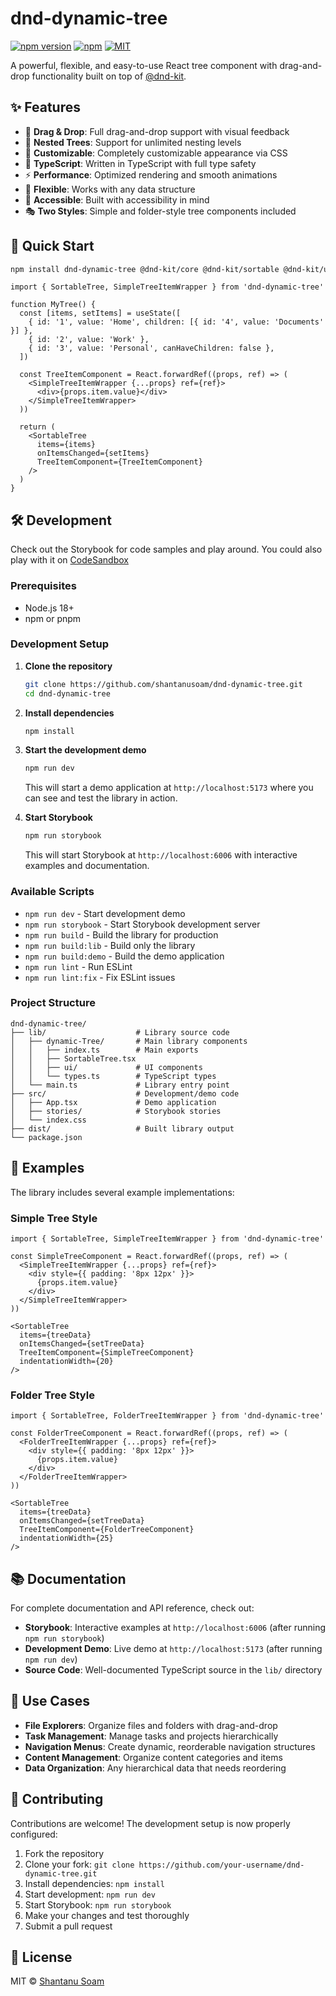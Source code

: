 # dnd-dynamic-tree

[![npm version](https://badge.fury.io/js/dnd-dynamic-tree.svg)](https://www.npmjs.org/package/dnd-dynamic-tree) [![npm](https://img.shields.io/npm/dt/dnd-dynamic-tree.svg)](https://www.npmjs.org/package/dnd-dynamic-tree) [![MIT](https://img.shields.io/dub/l/vibe-d.svg)](https://opensource.org/licenses/MIT)

A powerful, flexible, and easy-to-use React tree component with drag-and-drop functionality built on top of [@dnd-kit](https://dndkit.com/).

## ✨ Features

- 🎯 **Drag & Drop**: Full drag-and-drop support with visual feedback
- 📁 **Nested Trees**: Support for unlimited nesting levels
- 🎨 **Customizable**: Completely customizable appearance via CSS
- 🔧 **TypeScript**: Written in TypeScript with full type safety
- ⚡ **Performance**: Optimized rendering and smooth animations
- 🧩 **Flexible**: Works with any data structure
- 📱 **Accessible**: Built with accessibility in mind
- 🎭 **Two Styles**: Simple and folder-style tree components included

## 🚀 Quick Start

```bash
npm install dnd-dynamic-tree @dnd-kit/core @dnd-kit/sortable @dnd-kit/utilities
```

```tsx
import { SortableTree, SimpleTreeItemWrapper } from 'dnd-dynamic-tree'

function MyTree() {
  const [items, setItems] = useState([
    { id: '1', value: 'Home', children: [{ id: '4', value: 'Documents' }] },
    { id: '2', value: 'Work' },
    { id: '3', value: 'Personal', canHaveChildren: false },
  ])

  const TreeItemComponent = React.forwardRef((props, ref) => (
    <SimpleTreeItemWrapper {...props} ref={ref}>
      <div>{props.item.value}</div>
    </SimpleTreeItemWrapper>
  ))

  return (
    <SortableTree
      items={items}
      onItemsChanged={setItems}
      TreeItemComponent={TreeItemComponent}
    />
  )
}
```

## 🛠 Development

Check out the Storybook for code samples and play around. You could also play with it on [CodeSandbox](https://codesandbox.io/p/sandbox/dnd-test-fmrrc5?layout=%257B%2522sidebarPanel%2522%253A%2522EXPLORER%2522%252C%2522rootPanelGroup%2522%253A%257B%2522direction%2522%253A%2522horizontal%2522%252C%2522contentType%2522%253A%2522UNKNOWN%2522%252C%2522type%2522%253A%2522PANEL_GROUP%2522%252C%2522id%2522%253A%2522ROOT_LAYOUT%2522%252C%2522panels%2522%253A%255B%257B%2522type%2522%253A%2522PANEL_GROUP%2522%252C%2522contentType%2522%253A%2522UNKNOWN%2522%252C%2522direction%2522%253A%2522vertical%2522%252C%2522id%2522%253A%2522clv3wa4mp00063b6jmrb632y3%2522%252C%2522sizes%2522%253A%255B100%252C0%255D%252C%2522panels%2522%253A%255B%257B%2522type%2522%253A%2522PANEL_GROUP%2522%252C%2522contentType%2522%253A%2522EDITOR%2522%252C%2522direction%2522%253A%2522horizontal%2522%252C%2522id%2522%253A%2522EDITOR%2522%252C%2522panels%2522%253A%255B%257B%2522type%2522%253A%2522PANEL%2522%252C%2522contentType%2522%253A%2522EDITOR%2522%252C%2522id%2522%253A%2522clv3wa4mp00023b6jydjwzvlt%2522%257D%255D%257D%252C%257B%2522type%2522%253A%2522PANEL_GROUP%2522%252C%2522contentType%2522%253A%2522SHELLS%2522%252C%2522direction%2522%253A%2522horizontal%2522%252C%2522id%2522%253A%2522SHELLS%2522%252C%2522panels%2522%253A%255B%257B%2522type%2522%253A%2522PANEL%2522%252C%2522contentType%2522%253A%2522SHELLS%2522%252C%2522id%2522%253A%2522clv3wa4mp00033b6ju9al8sz5%2522%257D%255D%252C%2522sizes%2522%253A%255B100%255D%257D%255D%257D%252C%257B%2522type%2522%253A%2522PANEL_GROUP%2522%252C%2522contentType%2522%253A%2522DEVTOOLS%2522%252C%2522direction%2522%253A%2522vertical%2522%252C%2522id%2522%253A%2522DEVTOOLS%2522%252C%2522panels%2522%253A%255B%257B%2522type%2522%253A%2522PANEL%2522%252C%2522contentType%2522%253A%2522DEVTOOLS%2522%252C%2522id%2522%253A%2522clv3wa4mp00053b6jfwcny4ms%2522%257D%255D%252C%2522sizes%2522%253A%255B100%255D%257D%255D%252C%2522sizes%2522%253A%255B50%252C50%255D%257D%252C%2522tabbedPanels%2522%253A%257B%2522clv3wa4mp00023b6jydjwzvlt%2522%253A%257B%2522tabs%2522%253A%255B%257B%2522id%2522%253A%2522clv3wa4mp00013b6j9b388e49%2522%252C%2522mode%2522%253A%2522permanent%2522%252C%2522type%2522%253A%2522FILE%2522%252C%2522filepath%2522%253A%2522%252Fsrc%252Findex.tsx%2522%252C%2522state%2522%253A%2522IDLE%2522%257D%252C%257B%2522id%2522%253A%2522clv42er3l00023b6jt604qbcs%2522%252C%2522mode%2522%253A%2522permanent%2522%252C%2522type%2522%253A%2522FILE%2522%252C%2522initialSelections%2522%253A%255B%257B%2522startLineNumber%2522%253A2%252C%2522startColumn%2522%253A1%252C%2522endLineNumber%2522%253A7%252C%2522endColumn%2522%253A27%257D%255D%252C%2522filepath%2522%253A%2522%252Fsrc%252FApp.tsx%2522%252C%2522state%2522%253A%2522IDLE%2522%257D%255D%252C%2522id%2522%253A%2522clv3wa4mp00023b6jydjwzvlt%2522%252C%2522activeTabId%2522%253A%2522clv42er3l00023b6jt604qbcs%2522%257D%252C%2522clv3wa4mp00053b6jfwcny4ms%2522%253A%257B%2522tabs%2522%253A%255B%257B%2522id%2522%253A%2522clv3wa4mp00043b6jugxs56pm%2522%252C%2522mode%2522%253A%2522permanent%2522%252C%2522type%2522%253A%2522UNASSIGNED_PORT%2522%252C%2522port%2522%253A0%252C%2522path%2522%253A%2522%252F%2522%257D%255D%252C%2522id%2522%253A%2522clv3wa4mp00053b6jfwcny4ms%2522%252C%2522activeTabId%2522%253A%2522clv3wa4mp00043b6jugxs56pm%2522%257D%252C%2522clv3wa4mp00033b6ju9al8sz5%2522%253A%257B%2522tabs%2522%253A%255B%255D%252C%2522id%2522%253A%2522clv3wa4mp00033b6ju9al8sz5%2522%257D%257D%252C%2522showDevtools%2522%253Atrue%252C%2522showShells%2522%253Afalse%252C%2522showSidebar%2522%253Atrue%252C%2522sidebarPanelSize%2522%253A15%257D)

### Prerequisites

- Node.js 18+
- npm or pnpm

### Development Setup

1. **Clone the repository**
   ```bash
   git clone https://github.com/shantanusoam/dnd-dynamic-tree.git
   cd dnd-dynamic-tree
   ```

2. **Install dependencies**
   ```bash
   npm install
   ```

3. **Start the development demo**
   ```bash
   npm run dev
   ```
   This will start a demo application at `http://localhost:5173` where you can see and test the library in action.

4. **Start Storybook**
   ```bash
   npm run storybook
   ```
   This will start Storybook at `http://localhost:6006` with interactive examples and documentation.

### Available Scripts

- `npm run dev` - Start development demo
- `npm run storybook` - Start Storybook development server
- `npm run build` - Build the library for production
- `npm run build:lib` - Build only the library
- `npm run build:demo` - Build the demo application
- `npm run lint` - Run ESLint
- `npm run lint:fix` - Fix ESLint issues

### Project Structure

```
dnd-dynamic-tree/
├── lib/                    # Library source code
│   ├── dynamic-Tree/       # Main library components
│   │   ├── index.ts        # Main exports
│   │   ├── SortableTree.tsx
│   │   ├── ui/             # UI components
│   │   └── types.ts        # TypeScript types
│   └── main.ts             # Library entry point
├── src/                    # Development/demo code
│   ├── App.tsx             # Demo application
│   ├── stories/            # Storybook stories
│   └── index.css
├── dist/                   # Built library output
└── package.json
```



## 📖 Examples

The library includes several example implementations:

### Simple Tree Style

```tsx
import { SortableTree, SimpleTreeItemWrapper } from 'dnd-dynamic-tree'

const SimpleTreeComponent = React.forwardRef((props, ref) => (
  <SimpleTreeItemWrapper {...props} ref={ref}>
    <div style={{ padding: '8px 12px' }}>
      {props.item.value}
    </div>
  </SimpleTreeItemWrapper>
))

<SortableTree
  items={treeData}
  onItemsChanged={setTreeData}
  TreeItemComponent={SimpleTreeComponent}
  indentationWidth={20}
/>
```

### Folder Tree Style

```tsx
import { SortableTree, FolderTreeItemWrapper } from 'dnd-dynamic-tree'

const FolderTreeComponent = React.forwardRef((props, ref) => (
  <FolderTreeItemWrapper {...props} ref={ref}>
    <div style={{ padding: '8px 12px' }}>
      {props.item.value}
    </div>
  </FolderTreeItemWrapper>
))

<SortableTree
  items={treeData}
  onItemsChanged={setTreeData}
  TreeItemComponent={FolderTreeComponent}
  indentationWidth={25}
/>
```

## 📚 Documentation

For complete documentation and API reference, check out:

- **Storybook**: Interactive examples at `http://localhost:6006` (after running `npm run storybook`)
- **Development Demo**: Live demo at `http://localhost:5173` (after running `npm run dev`)
- **Source Code**: Well-documented TypeScript source in the `lib/` directory

## 🎯 Use Cases

- **File Explorers**: Organize files and folders with drag-and-drop
- **Task Management**: Manage tasks and projects hierarchically
- **Navigation Menus**: Create dynamic, reorderable navigation structures
- **Content Management**: Organize content categories and items
- **Data Organization**: Any hierarchical data that needs reordering

## 🤝 Contributing

Contributions are welcome! The development setup is now properly configured:

1. Fork the repository
2. Clone your fork: `git clone https://github.com/your-username/dnd-dynamic-tree.git`
3. Install dependencies: `npm install`
4. Start development: `npm run dev`
5. Start Storybook: `npm run storybook`
6. Make your changes and test thoroughly
7. Submit a pull request

## 📄 License

MIT © [Shantanu Soam](https://github.com/shantanusoam)


